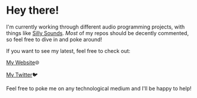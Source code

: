 # Hey there!

I'm currently working through different audio programming projects, with things like [Silly Sounds](https://github.com/loparcog/SillySounds).
*Most* of my repos should be decently commented, so feel free to dive in and poke around!

If you want to see my latest, feel free to check out:

[My Website](https://loparcog.github.io/)🌐

[My Twitter](https://twitter.com/gxacomo)🐦

Feel free to poke me on any technological medium and I'll be happy to help!
